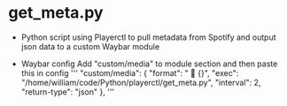 # get_meta.py

+ Python script using Playerctl to pull metadata from Spotify and output json data to a custom Waybar module

+ Waybar config
Add "custom/media" to module section and then paste this in config 
'''
  "custom/media": {
    "format": "  {}",
    "exec": "/home/william/code/Python/playerctl/get_meta.py",
    "interval": 2,
    "return-type": "json"
  },
'''
